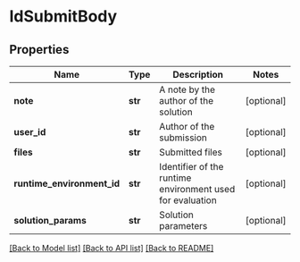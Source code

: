 # IdSubmitBody

## Properties
Name | Type | Description | Notes
------------ | ------------- | ------------- | -------------
**note** | **str** | A note by the author of the solution | [optional] 
**user_id** | **str** | Author of the submission | [optional] 
**files** | **str** | Submitted files | [optional] 
**runtime_environment_id** | **str** | Identifier of the runtime environment used for evaluation | [optional] 
**solution_params** | **str** | Solution parameters | [optional] 

[[Back to Model list]](../README.md#documentation-for-models) [[Back to API list]](../README.md#documentation-for-api-endpoints) [[Back to README]](../README.md)

